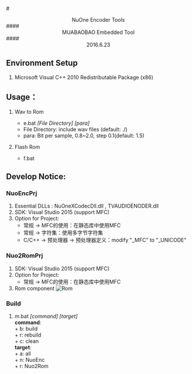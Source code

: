 #<center>NuOne Encoder Tools</center>
####<center>MUABAOBAO Embedded Tool</center>
####<center>2016.6.23</center>

## Environment Setup
1. Microsoft Visual C++ 2010 Redistributable Package (x86)

## Usage：
1. Wav to Rom
    + e.bat   *[File Directory]*  *[para]*  
    + File Directory: include wav files (default: ./)
    + para: Bit per sample, 0.8~2.0, step 0.1(default: 1.5) 

2. Flash Rom
    + f.bat

## Develop Notice:
### NuoEncPrj
1. Essential DLLs : NuOneXCodecDll.dll , TVAUDIOENODER.dll  
2. SDK: Visual Studio 2015 (support MFC)
3. Option for Project:
    + 常规 -> MFC的使用：在静态库中使用MFC  
    + 常规 -> 字符集：使用多字节字符集  
    + C/C++ -> 预处理器 -> 预处理器定义：modify "_MFC" to "_UNICODE"

### Nuo2RomPrj
1. SDK: Visual Studio 2015 (support MFC)
2. Option for Project:
    + 常规 -> MFC的使用：在静态库中使用MFC  
3. Rom component
![Rom](http://o7orbx8c7.bkt.clouddn.com/NuoRom.png)

### Build
1. m.bat  *[command]*  *[target]*  
    **command**:  
        + b: build  
        + r: rebuild  
        + c: clean  
    **target**:  
        + a: all  
        + n: NuoEnc  
        + r: Nuo2Rom  

